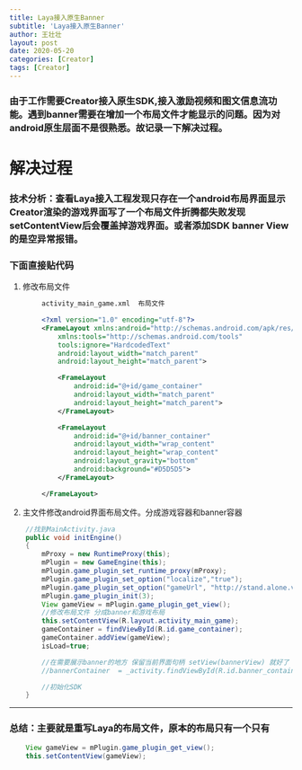 ```yaml
---
title: Laya接入原生Banner
subtitle: 'Laya接入原生Banner'
author: 王壮壮
layout: post
date: 2020-05-20
categories: [Creator]
tags: [Creator]
---
```

 
### 由于工作需要Creator接入原生SDK,接入激励视频和图文信息流功能。遇到banner需要在增加一个布局文件才能显示的问题。因为对android原生层面不是很熟悉。故记录一下解决过程。
 
# 解决过程

### 技术分析：查看Laya接入工程发现只存在一个android布局界面显示Creator渲染的游戏界面写了一个布局文件折腾都失败发现setContentView后会覆盖掉游戏界面。或者添加SDK banner View的是空异常报错。

### 下面直接贴代码


1. 修改布局文件


```xml 
		activity_main_game.xml  布局文件

		<?xml version="1.0" encoding="utf-8"?>
		<FrameLayout xmlns:android="http://schemas.android.com/apk/res/android"
			xmlns:tools="http://schemas.android.com/tools"
			tools:ignore="HardcodedText"
			android:layout_width="match_parent"
			android:layout_height="match_parent">

			<FrameLayout
				android:id="@+id/game_container"
				android:layout_width="match_parent"
				android:layout_height="match_parent">
			</FrameLayout>

			<FrameLayout
				android:id="@+id/banner_container"
				android:layout_width="wrap_content"
				android:layout_height="wrap_content"
				android:layout_gravity="bottom"
				android:background="#D5D5D5">
			</FrameLayout>

		</FrameLayout>
```


2. 主文件修改android界面布局文件。分成游戏容器和banner容器

```Java
	//找到MainActivity.java
	public void initEngine()
	{
		mProxy = new RuntimeProxy(this);
		mPlugin = new GameEngine(this);
		mPlugin.game_plugin_set_runtime_proxy(mProxy);
		mPlugin.game_plugin_set_option("localize","true");
		mPlugin.game_plugin_set_option("gameUrl", "http://stand.alone.version/index.html");
		mPlugin.game_plugin_init(3);
		View gameView = mPlugin.game_plugin_get_view();
		//修改布局文件 分成banner和游戏布局
		this.setContentView(R.layout.activity_main_game);
		gameContainer = findViewById(R.id.game_container);
		gameContainer.addView(gameView);
		isLoad=true;

		//在需要展示banner的地方 保留当前界面句柄 setView(bannerView) 就好了
		//bannerContainer  = _activity.findViewById(R.id.banner_container);

		//初始化SDK 
	}

```
 
*** 
### 总结：主要就是重写Laya的布局文件，原本的布局只有一个只有   

```Java
	View gameView = mPlugin.game_plugin_get_view();
	this.setContentView(gameView);

``` 



